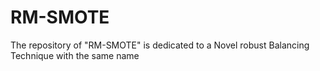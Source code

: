 # RM-SMOTE
The repository of "RM-SMOTE" is dedicated to a Novel robust Balancing Technique with the same name
